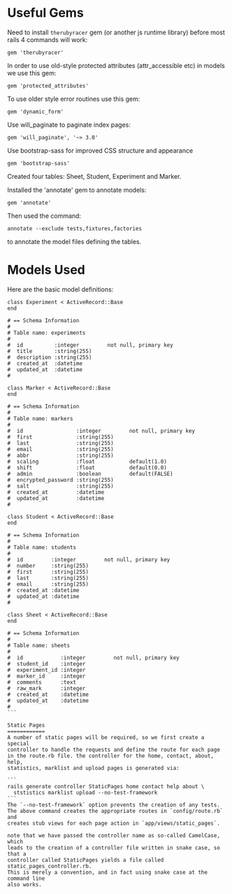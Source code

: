 Useful Gems
===========
Need to install `therubyracer` gem (or another js runtime library) before
most rails 4 commands will work:

```
gem 'therubyracer'
```

In order to use old-style protected attributes (attr_accessible etc) in models
we use this gem:

```
gem 'protected_attributes'
```

To use older style error routines use this gem:

```
gem 'dynamic_form'
```

Use will_paginate to paginate index pages:
```
gem 'will_paginate', '~> 3.0'
```

Use bootstrap-sass for improved CSS structure and appearance
```
gem 'bootstrap-sass'
```

Created four tables: Sheet, Student, Experiment and Marker.

Installed the 'annotate' gem to annotate models:

```
gem 'annotate'
```

Then used the command:

```
annotate --exclude tests,fixtures,factories
```

to annotate the model files defining the tables.

Models Used
===========
Here are the basic model definitions:

````
class Experiment < ActiveRecord::Base
end

# == Schema Information
#
# Table name: experiments
#
#  id          :integer         not null, primary key
#  title       :string(255)
#  description :string(255)
#  created_at  :datetime
#  updated_at  :datetime
#

class Marker < ActiveRecord::Base
end

# == Schema Information
#
# Table name: markers
#
#  id                 :integer         not null, primary key
#  first              :string(255)
#  last               :string(255)
#  email              :string(255)
#  abbr               :string(255)
#  scaling            :float           default(1.0)
#  shift              :float           default(0.0)
#  admin              :boolean         default(FALSE)
#  encrypted_password :string(255)
#  salt               :string(255)
#  created_at         :datetime
#  updated_at         :datetime
#

class Student < ActiveRecord::Base
end

# == Schema Information
#
# Table name: students
#
#  id         :integer         not null, primary key
#  number     :string(255)
#  first      :string(255)
#  last       :string(255)
#  email      :string(255)
#  created_at :datetime
#  updated_at :datetime
#

class Sheet < ActiveRecord::Base
end

# == Schema Information
#
# Table name: sheets
#
#  id            :integer         not null, primary key
#  student_id    :integer
#  experiment_id :integer
#  marker_id     :integer
#  comments      :text
#  raw_mark      :integer
#  created_at    :datetime
#  updated_at    :datetime
#
```

Static Pages
============
A number of static pages will be required, so we first create a special
controller to handle the requests and define the route for each page
in the route.rb file. the controller for the home, contact, about, help,
statistics, marklist and upload pages is generated via:

```
rails generate controller StaticPages home contact help about \
  ststistics marklist upload --no-test-framework
```
The `--no-test-framework` option prevents the creation of any tests.
The above command creates the appropriate routes in `config/route.rb` and
creates stub views for each page action in `app/views/static_pages`.

note that we have passed the controller name as so-called CamelCase, which 
leads to the creation of a controller file written in snake case, so that a 
controller called StaticPages yields a file called static_pages_controller.rb. 
This is merely a convention, and in fact using snake case at the command line 
also works.
